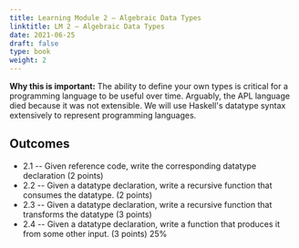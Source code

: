 ```yaml
---
title: Learning Module 2 — Algebraic Data Types
linktitle: LM 2 – Algebraic Data Types
date: 2021-06-25
draft: false
type: book
weight: 2
---
```


**Why this is important:**  The ability to define your own types is critical for a programming
language to be useful over time.  Arguably, the APL language died because it was not extensible.
We will use Haskell's datatype syntax extensively to represent programming languages.

## Outcomes

  - 2.1 -- Given reference code, write the corresponding datatype declaration (2 points) 
  - 2.2 -- Given a datatype declaration, write a recursive function that consumes the datatype. (2 points)
  - 2.3 -- Given a datatype declaration, write a recursive function that transforms the datatype (3 points)
  - 2.4 -- Given a datatype declaration, write a function that produces it from some other input. (3 points) 25%


